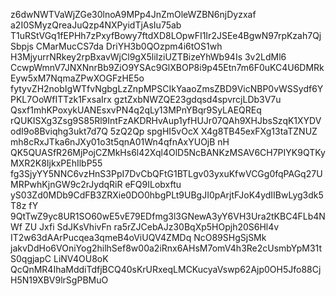 z6dwNWTVaWjZGe30lnoA9MPp4JnZmOleWZBN6njDyzxaf a2I0SMyzQreaJuQzp4NXPyidTjAsIu75ab
T1uRStVGq1fEPHh7zPxyfBowy7ftdXD8LOpwFI1Ir2JSEe4BgwN97rpKzah7QjSbpjs CMarMucCS7da
DriYH3b0QOzpm4i6tOS1wh H3MjyurrNRkey2rpBxavWjCl9gX5liIziUZTBizeYhWb94Is 3v2LdMl6
CcwpWmnV7JNXNnrBb9ZiO9YSAc9GlXBOP8i9p45Etn7m6F0uKC4U6DMRkEyw5xM7NqmaZPwXOGFzHE5o
fytyvZH2nobIgWTfvNgbgLzZnpMPSCIkYaaoZmsZBD9VicNBP0vWSSydf6YPKL7OoWfITTzk1FxsaIrx
gztZxbNWZQE23gdqsd4spvrcjLDb3V7u Qsxf1mhKPoxykUANEsxvPN4q2qLy13MPnYBqr9SyLAEQREq
rQUKISXg3Zsg9S85Rl9IntFzAKDRHvAup1yfHUJr07QAh9XHJbsSzqK1XYDVodI9o8Bviqhg3ukt7d7Q
5zQ2Qp spgHI5vOcX X4g8TB45exFXg13taTZNUZ mh8cRxJTka6nJXy01o3t5qnA01Wn4qfnAxYUOjB
nH QK5QUASfR26MjPojCZMkHs6l42Xql4OlD5NcBANKzMSAV6CH7PIYK9QTKyMXR2K8IjkxPEhIlbP55
fg3SjyYY5NNC6vzHnS3PpI7DvCbQFtG1BTLgv03yxuKfwVCGg0fqPAGq27UMRPwhKjnGW9c2rJydqRiR
eFQ9ILobxftu yS03Zd0MDb9CdFB3ZRXie0DO0hbgPLt9UBgJI0pArjtFJoK4ydIIBwLyg3dk5T8z fY
9QtTwZ9yc8UR1SO60wE5vE79EDfmg3l3GNewA3yY6VH3Ura2tKBC4FLb4NWf ZU Jxfi SdJKsVhivFn
ra5rZJCebAJz30BqXp5HOpjh20S6Hl4v IT2w63dAArPucqea3qmeB4oViUQV4ZMDq NcO89SHgSjSMk
jakvDdHo6VOniYog2hilhSef8w00a2iRnx6AHsM7omV4h3Re2cUsmbYpM31tS0qgjapC LiNV4OU8oK
QcQnMR4IhaMddiTdfjBCQ40sKrURxeqLMCKucyaVswp62Ajp0OH5Jfo88CjH5N19XBV9lrSgPBMuO
